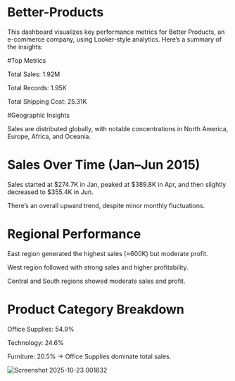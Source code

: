 # Better-Products
This dashboard visualizes key performance metrics for Better Products, an e-commerce company, using Looker-style analytics. Here’s a summary of the insights:

#Top Metrics

Total Sales: 1.92M

Total Records: 1.95K

Total Shipping Cost: 25.31K

#Geographic Insights

Sales are distributed globally, with notable concentrations in North America, Europe, Africa, and Oceania.

# Sales Over Time (Jan–Jun 2015)

Sales started at $274.7K in Jan, peaked at $389.8K in Apr, and then slightly decreased to $355.4K in Jun.

There’s an overall upward trend, despite minor monthly fluctuations.

# Regional Performance

East region generated the highest sales (≈600K) but moderate profit.

West region followed with strong sales and higher profitability.

Central and South regions showed moderate sales and profit.

# Product Category Breakdown

Office Supplies: 54.9%

Technology: 24.6%

Furniture: 20.5%
→ Office Supplies dominate total sales.

![Screenshot 2025-10-23 001832](https://github.com/user-attachments/assets/f5709ae8-71a7-482d-8a88-65e8c74c132b)




